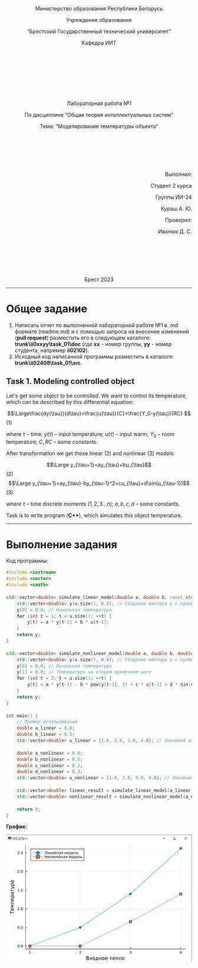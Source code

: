 ﻿<p align="center"> Министерство образования Республики Беларусь</p>
<p align="center">Учреждение образования</p>
<p align="center">“Брестский Государственный технический университет”</p>
<p align="center">Кафедра ИИТ</p>
<br><br><br><br><br><br><br>
<p align="center">Лабораторная работа №1</p>
<p align="center">По дисциплине “Общая теория интеллектуальных систем”</p>
<p align="center">Тема: “Моделирования температуры объекта”</p>
<br><br><br><br><br>
<p align="right">Выполнил:</p>
<p align="right">Студент 2 курса</p>
<p align="right">Группы ИИ-24</p>
<p align="right">Кураш А. Ю.</p>
<p align="right">Проверил:</p>
<p align="right">Иванюк Д. С.</p>
<br><br><br><br><br>
<p align="center">Брест 2023</p>

---

# Общее задание #
1. Написать отчет по выполненной лабораторной работе №1 в .md формате (readme.md) и с помощью запроса на внесение изменений (**pull request**) разместить его в следующем каталоге: **trunk\ii0xxyy\task_01\doc** (где **xx** - номер группы, **yy** - номер студента, например **ii02102**).
2. Исходный код написанной программы разместить в каталоге: **trunk\ii02408\task_01\src**.

## Task 1. Modeling controlled object ##
Let's get some object to be controlled. We want to control its temperature, which can be described by this differential equation:

$$\Large\frac{dy(\tau)}{d\tau}=\frac{u(\tau)}{C}+\frac{Y_0-y(\tau)}{RC} $$ (1)

where $\tau$ – time; $y(\tau)$ – input temperature; $u(\tau)$ – input warm; $Y_0$ – room temperature; $C,RC$ – some constants.

After transformation we get these linear (2) and nonlinear (3) models:

$$\Large y_{\tau+1}=ay_{\tau}+bu_{\tau}$$ (2)
$$\Large y_{\tau+1}=ay_{\tau}-by_{\tau-1}^2+cu_{\tau}+d\sin(u_{\tau-1})$$ (3)

where $\tau$ – time discrete moments ($1,2,3{\dots}n$); $a,b,c,d$ – some constants.

Task is to write program (**C++**), which simulates this object temperature.

---

# Выполнение задания #

Код программы:
```C++
#include <iostream>
#include <vector>
#include <cmath>

std::vector<double> simulate_linear_model(double a, double b, const std::vector<double>& u) {
    std::vector<double> y(u.size(), 0.0); // Создание вектора y с нулевыми значениями
    y[0] = 0.0; // Начальная температура
    for (int t = 1; t < u.size(); ++t) {
        y[t] = a * y[t-1] + b * u[t-1];
    }
    return y;
}

std::vector<double> simulate_nonlinear_model(double a, double b, double c, double d, const std::vector<double>& u) {
    std::vector<double> y(u.size(), 0.0); // Создание вектора y с нулевыми значениями
    y[0] = 0.0; // Начальная температура
    y[1] = 0.0; // Температура на втором временном шаге
    for (int t = 2; t < u.size(); ++t) {
        y[t] = a * y[t-1] - b * pow(y[t-2], 2) + c * u[t-1] + d * sin(u[t-2]);
    }
    return y;
}

int main() {
    // Пример использования
    double a_linear = 0.8;
    double b_linear = 0.5;
    std::vector<double> u_linear = {1.0, 2.0, 3.0, 4.0}; // Значения входящего тепла для линейной модели

    double a_nonlinear = 0.8;
    double b_nonlinear = 0.5;
    double c_nonlinear = 0.2;
    double d_nonlinear = 0.3;
    std::vector<double> u_nonlinear = {1.0, 2.0, 3.0, 4.0}; // Значения входящего тепла для нелинейной модели

    std::vector<double> linear_result = simulate_linear_model(a_linear, b_linear, u_linear);
    std::vector<double> nonlinear_result = simulate_nonlinear_model(a_nonlinear, b_nonlinear, c_nonlinear, d_nonlinear, u_nonlinear);
    
    return 0;
}
```     
**График:**

![](graphics.jpg)
